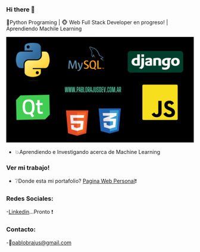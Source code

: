 ### Hi there 👋

 :snake:Python Programing | :monkey_face: Web Full Stack Developer en progreso! | Aprendiendo Machile Learning

[![mi imagen no cargo :(](https://raw.githubusercontent.com/pablobrajus/pablobrajus/main/imagen_presentacion.png)](http://www.pablobrajusdev.com.ar)


- :boom:Aprendiendo e Investigando acerca de Machine Learning

### Ver mi trabajo!
- :grey_question:Donde esta mi portafolio? [Pagina Web Personal](https://www.pablobrajusdev.com.ar):exclamation:


### Redes Sociales:

-[Linkedin](https://www.google.com.ar )...Pronto :exclamation:

### Contacto:

-:email:[pablobrajus@gmail.com](mailto:pablobrajus@gmail.com)

